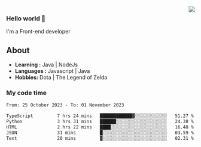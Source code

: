 <img align='right' src="https://github-readme-stats.vercel.app/api?username=jumodada&show_icons=true&theme=vue">

### Hello world 👋

I'm a Front-end developer 
    
## About
-  **Learning :** Java | NodeJs
-  **Languages :** Javascript | Java
-  **Hobbies:** Dota | The Legend of Zelda

### My code time

<!--START_SECTION:waka-->

```txt
From: 25 October 2023 - To: 01 November 2023

TypeScript         7 hrs 24 mins   ████████████▓░░░░░░░░░░░░   51.27 %
Python             3 hrs 31 mins   ██████░░░░░░░░░░░░░░░░░░░   24.38 %
HTML               2 hrs 22 mins   ████░░░░░░░░░░░░░░░░░░░░░   16.48 %
JSON               31 mins         █░░░░░░░░░░░░░░░░░░░░░░░░   03.59 %
Text               20 mins         ▓░░░░░░░░░░░░░░░░░░░░░░░░   02.31 %
```

<!--END_SECTION:waka-->

